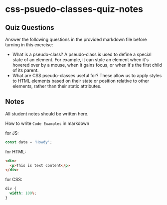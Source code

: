 # css-psuedo-classes-quiz-notes

## Quiz Questions

Answer the following questions in the provided markdown file before turning in this exercise:

- What is a pseudo-class?
  A pseudo-class is used to define a special state of an element. For example, it can style an element when it's hovered over by a mouse, when it gains focus, or when it's the first child of its parent.
- What are CSS pseudo-classes useful for?
  These allow us to apply styles to HTML elements based on their state or position relative to other elements, rather than their static attributes.

## Notes

All student notes should be written here.

How to write `Code Examples` in markdown

for JS:

```javascript
const data = 'Howdy';
```

for HTML:

```html
<div>
  <p>This is text content</p>
</div>
```

for CSS:

```css
div {
  width: 100%;
}
```
